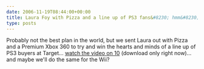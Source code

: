 ```yaml
---
date: 2006-11-19T08:44:00+00:00
title: Laura Foy with Pizza and a line up of PS3 fans&#8230; hmm&#8230;
type: posts
---
```

Probably not the best plan in the world, but we sent Laura out with Pizza and a Premium Xbox 360 to try and win the hearts and minds of a line up of PS3 buyers at Target... [watch the video on 10](http://on10.net/Blogs/laura/ps3-is-launching-and-lines-are-forming-well-this-i-just-have-to-see/) (download only right now)... and maybe we'll do the same for the Wii?
